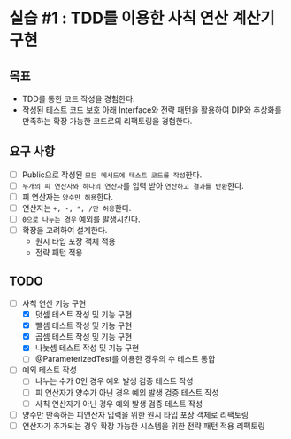 # 실습 #1 : TDD를 이용한 사칙 연산 계산기 구현

## 목표

- TDD를 통한 코드 작성을 경험한다.
- 작성된 테스트 코드 보호 아래 Interface와 전략 패턴을 활용하여 DIP와 추상화를 만족하는 확장 가능한 코드로의 리팩토링을 경험한다.

## 요구 사항

- [ ] Public으로 작성된 `모든 메서드에 테스트 코드를 작성`한다.
- [ ] `두개의 피 연산자와 하나의 연산자`를 입력 받아 `연산하고 결과를 반환`한다.
- [ ] 피 연산자는 `양수만 허용`한다.
- [ ] 연산자는 `+, -, *, /만 허용`한다.
- [ ] `0으로 나누는 경우` 예외를 발생시킨다.
- [ ] 확장을 고려하여 설계한다.
    - 원시 타입 포장 객체 적용
    - 전략 패턴 적용

## TODO

- [ ] 사칙 연산 기능 구현
    - [x] 덧셈 테스트 작성 및 기능 구현
    - [x] 뺄셈 테스트 작성 및 기능 구현
    - [x] 곱셈 테스트 작성 및 기능 구현
    - [x] 나눗셈 테스트 작성 및 기능 구현
    - [ ] @ParameterizedTest를 이용한 경우의 수 테스트 통합
- [ ] 예외 테스트 작성
    - [ ] 나누는 수가 0인 경우 예외 발생 검증 테스트 작성
    - [ ] 피 연산자가 양수가 아닌 경우 예외 발생 검증 테스트 작성
    - [ ] 사칙 연산자가 아닌 경우 예외 발생 검증 테스트 작성
- [ ] 양수만 만족하는 피연산자 입력을 위한 원시 타입 포장 객체로 리팩토링
- [ ] 연산자가 추가되는 경우 확장 가능한 시스템을 위한 전략 패턴 적용 리팩토링
